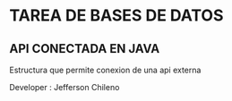 # TAREA DE BASES DE DATOS 

## API CONECTADA EN JAVA


Estructura que permite conexion de una api externa 

Developer : Jefferson Chileno 

